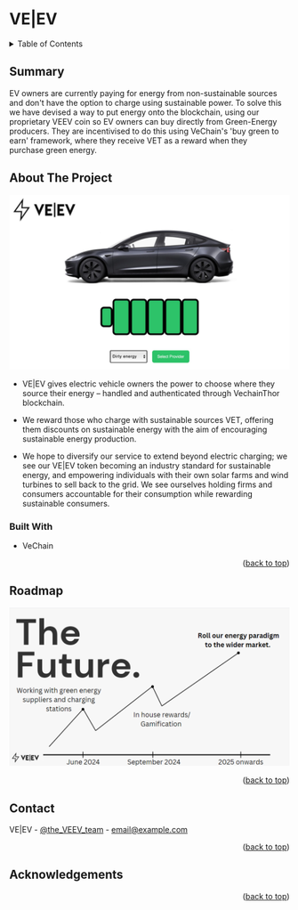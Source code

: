 # VE|EV
<!-- ADD LOGO
<div align="center">
  <a href="https://github.com/TomSmail/easy-a-cambridge">
    <img src="sample-vanilla-app/assets/images/VEEV-logo.png" alt="Logo" width="400">
  </a>
</div>
-->

<!-- TABLE OF CONTENTS -->
<details>
  <summary>Table of Contents</summary>
  <ol>
    <li><a href="#summary">Summary</a></li>
    <li><a href="#about-the-project">About The Project</a></li>
    <!--<li>
      <a href="#getting-started">Getting Started</a>
      <ul>
        <li><a href="#prerequisites">Prerequisites</a></li>
        <li><a href="#installation">Installation</a></li>
      </ul>
    </li>-->
    <li><a href="#roadmap">Roadmap</a></li>
    <li><a href="#contact">Contact</a></li>
    <li><a href="#acknowledgments">Acknowledgments</a></li>
  </ol>
</details>

## Summary
EV owners are currently paying for energy from non-sustainable sources and don't have the option to charge using sustainable power. To solve this we have devised a way to put energy onto the blockchain, using our proprietary VEEV coin so EV owners can buy directly from Green-Energy producers. They are incentivised to do this using VeChain's 'buy green to earn' framework, where they receive VET as a reward when they purchase green energy.

## About The Project
<!-- ADD HOMESCREEN  -->

<div align="center">
  <a href="https://github.com/TomSmail/easy-a-cambridge">
    <img src="sample-vanilla-app/assets/images/homepage.jpg" alt="Homescreen" width="700">
  </a>
</div>



* VE|EV gives electric vehicle owners the power to choose where they source their energy – handled and authenticated through VechainThor blockchain.

* We reward those who charge with sustainable sources VET, offering them discounts on sustainable energy with the aim of encouraging sustainable energy production.

* We hope to diversify our service to extend beyond electric charging; we see our VE|EV token becoming an industry standard for sustainable energy, and empowering individuals with their own solar farms and wind turbines to sell back to the grid. We see ourselves holding firms and consumers accountable for their consumption while rewarding sustainable consumers.

### Built With
* VeChain

<p align="right">(<a href="#readme-top">back to top</a>)</p>

<!--
## Getting Started

To run: [1] clone repo [2] cd sample-vanilla-app [3] yarn (if first time) [4] yarn dev

### Prerequisites

List things you need to use the software and how to install them.
* npm
  ```sh
  npm install npm@latest -g
  ```

### Installation

_Instruct audience on installing and setting up app._
<!--


<p align="right">(<a href="#readme-top">back to top</a>)</p>
-->

## Roadmap 
<div align="center">
  <a href="https://github.com/TomSmail/easy-a-cambridge">
    <img src="sample-vanilla-app/assets/images/vechain-roadmap.png" alt="Roadmap" width="700">
  </a>
</div>

<p align="right">(<a href="#readme-top">back to top</a>)</p>

## Contact
VE|EV - [@the_VEEV_team](https://twitter.com/the_VEEV_team) - email@example.com
<p align="right">(<a href="#readme-top">back to top</a>)</p>

## Acknowledgements
<p align="right">(<a href="#readme-top">back to top</a>)</p>


<!-- MARKDOWN LINKS & IMAGES js, vechain sdk,
[homepage-screenshot]: sample-vanilla-app/assets/images/homepage.jpg
-->
